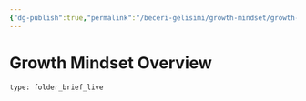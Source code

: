```yaml
---
{"dg-publish":true,"permalink":"/beceri-gelisimi/growth-mindset/growth-mindset/"}
---
```


# Growth Mindset Overview
 
```ccard
type: folder_brief_live
```
 
